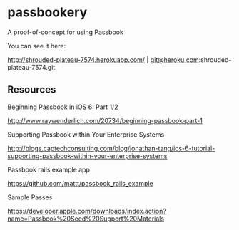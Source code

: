 passbookery
===========

A proof-of-concept for using Passbook

You can see it here:

http://shrouded-plateau-7574.herokuapp.com/ | git@heroku.com:shrouded-plateau-7574.git

Resources
------

Beginning Passbook in iOS 6: Part 1/2

http://www.raywenderlich.com/20734/beginning-passbook-part-1


Supporting Passbook within Your Enterprise Systems

http://blogs.captechconsulting.com/blog/jonathan-tang/ios-6-tutorial-supporting-passbook-within-your-enterprise-systems


Passbook rails example app

https://github.com/mattt/passbook_rails_example

Sample Passes

https://developer.apple.com/downloads/index.action?name=Passbook%20Seed%20Support%20Materials
